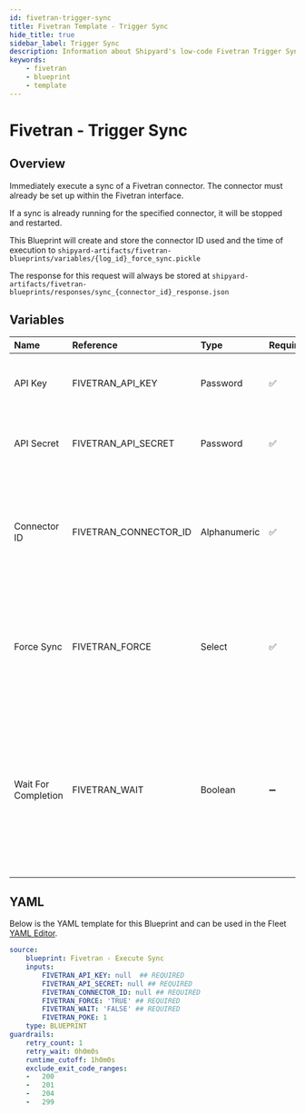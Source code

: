 ```yaml
---
id: fivetran-trigger-sync
title: Fivetran Template - Trigger Sync
hide_title: true
sidebar_label: Trigger Sync
description: Information about Shipyard's low-code Fivetran Trigger Sync blueprint. Execute a sync against an existing connector in the Fivetran interface without waiting for results. 
keywords:
    - fivetran
    - blueprint
    - template
---
```


# Fivetran - Trigger Sync

## Overview
Immediately execute a sync of a Fivetran connector. The connector must already be set up within the Fivetran interface.

If a sync is already running for the specified connector, it will be stopped and restarted.

This Blueprint will create and store the connector ID used and the time of execution to `shipyard-artifacts/fivetran-blueprints/variables/{log_id}_force_sync.pickle`

The response for this request will always be stored at `shipyard-artifacts/fivetran-blueprints/responses/sync_{connector_id}_response.json`


## Variables

| Name | Reference | Type | Required | Default | Options | Description |
|:-----|:----------|:-----|:---------|:--------|:--------|:------------|
| API Key | FIVETRAN_API_KEY  | Password |:white_check_mark: | - | - | Your account's unique API Key for Fivetran. |
| API Secret | FIVETRAN_API_SECRET  | Password |:white_check_mark: | - | - | Your account's unique API Secret for Fivetran. |
| Connector ID | FIVETRAN_CONNECTOR_ID  | Alphanumeric |:white_check_mark: | - | - | The unique ID associated with a connector. Typically two words separated by an underscore. |
| Force Sync | FIVETRAN_FORCE  | Select |:white_check_mark: | `TRUE` | Enabled: `TRUE`<br></br><br></br>Disabled: `FALSE`<br></br><br></br> | Enabling this feature will interrupt any current running jobs |
| Wait For Completion | FIVETRAN_WAIT  | Boolean |:heavy_minus_sign: | `FALSE` | Enabled: `TRUE`<br></br><br></br>Disabled: `FALSE`<br></br><br></br> | Enable if you want the vessel to wait until the sync job is successfully completed. Otherwise, the vessel will only initiate the sync job without waiting |


## YAML
Below is the YAML template for this Blueprint and can be used in the Fleet [YAML Editor](../../reference/fleets/yaml-editor.md).
```yaml
source:
    blueprint: Fivetran - Execute Sync
    inputs:
        FIVETRAN_API_KEY: null  ## REQUIRED
        FIVETRAN_API_SECRET: null ## REQUIRED
        FIVETRAN_CONNECTOR_ID: null ## REQUIRED
        FIVETRAN_FORCE: 'TRUE' ## REQUIRED
        FIVETRAN_WAIT: 'FALSE' ## REQUIRED
        FIVETRAN_POKE: 1
    type: BLUEPRINT
guardrails:
    retry_count: 1
    retry_wait: 0h0m0s
    runtime_cutoff: 1h0m0s
    exclude_exit_code_ranges:
    -   200
    -   201
    -   204
    -   299

```
